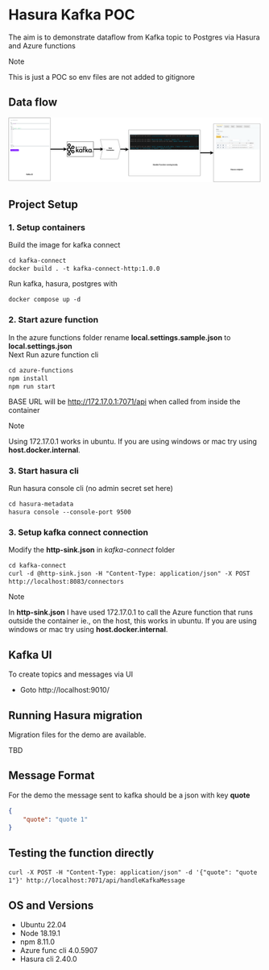 # Hasura Kafka POC
The aim is to demonstrate dataflow from Kafka topic to Postgres via Hasura and Azure functions

> [!NOTE]
> This is just a POC so env files are not added to gitignore

## Data flow
![data flow|500](docs/Kafka-hasura-data-flow.png)

## Project Setup
### 1. Setup containers
Build the image for kafka connect
```
cd kafka-connect
docker build . -t kafka-connect-http:1.0.0
```
Run kafka, hasura, postgres with
```
docker compose up -d
```

### 2. Start azure function
In the azure functions folder rename **local.settings.sample.json** to **local.settings.json**  
Next Run azure function cli
```
cd azure-functions
npm install
npm run start
```
BASE URL will be http://172.17.0.1:7071/api when called from inside the container
> [!NOTE]
> Using 172.17.0.1 works in ubuntu. If you are using windows or mac try using **host.docker.internal**. 

### 3. Start hasura cli
Run hasura console cli (no admin secret set here)
```
cd hasura-metadata
hasura console --console-port 9500
```

### 3. Setup kafka connect connection
Modify the **http-sink.json** in *kafka-connect* folder
```
cd kafka-connect
curl -d @http-sink.json -H "Content-Type: application/json" -X POST http://localhost:8083/connectors
```

> [!NOTE]
> In **http-sink.json** I have used 172.17.0.1 to call the Azure function that runs outside the container ie., on the host, this works in ubuntu. If you are using windows or mac try using **host.docker.internal**. 

## Kafka UI
To create topics and messages via UI   
- Goto http://localhost:9010/   

## Running Hasura migration
Migration files for the demo are available.   
   
TBD

## Message Format
For the demo the message sent to kafka should be a json with key **quote**
```json
{
	"quote": "quote 1"
}
```

## Testing the function directly
```
curl -X POST -H "Content-Type: application/json" -d '{"quote": "quote 1"}' http://localhost:7071/api/handleKafkaMessage
```

## OS and Versions
- Ubuntu 22.04  
- Node 18.19.1   
- npm 8.11.0  
- Azure func cli 4.0.5907  
- Hasura cli 2.40.0  